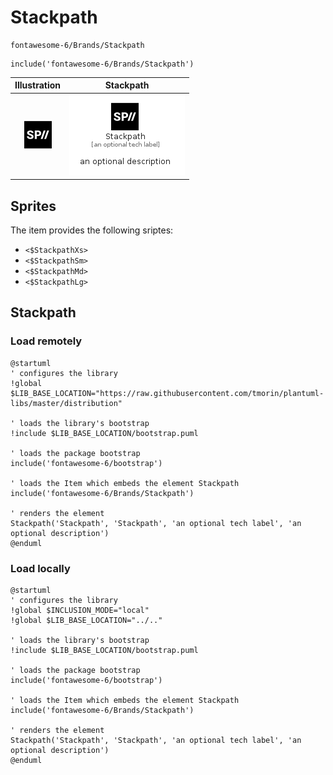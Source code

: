 # Stackpath


```text
fontawesome-6/Brands/Stackpath
```

```text
include('fontawesome-6/Brands/Stackpath')
```



| Illustration | Stackpath |
| :---: | :---: |
| ![illustration for Illustration](../../fontawesome-6/Brands/Stackpath.png) | ![illustration for Stackpath](../../fontawesome-6/Brands/Stackpath.Local.png) |



## Sprites
The item provides the following sriptes:

- `<$StackpathXs>`
- `<$StackpathSm>`
- `<$StackpathMd>`
- `<$StackpathLg>`





## Stackpath

### Load remotely
```plantuml
@startuml
' configures the library
!global $LIB_BASE_LOCATION="https://raw.githubusercontent.com/tmorin/plantuml-libs/master/distribution"

' loads the library's bootstrap
!include $LIB_BASE_LOCATION/bootstrap.puml

' loads the package bootstrap
include('fontawesome-6/bootstrap')

' loads the Item which embeds the element Stackpath
include('fontawesome-6/Brands/Stackpath')

' renders the element
Stackpath('Stackpath', 'Stackpath', 'an optional tech label', 'an optional description')
@enduml
```

### Load locally
```plantuml
@startuml
' configures the library
!global $INCLUSION_MODE="local"
!global $LIB_BASE_LOCATION="../.."

' loads the library's bootstrap
!include $LIB_BASE_LOCATION/bootstrap.puml

' loads the package bootstrap
include('fontawesome-6/bootstrap')

' loads the Item which embeds the element Stackpath
include('fontawesome-6/Brands/Stackpath')

' renders the element
Stackpath('Stackpath', 'Stackpath', 'an optional tech label', 'an optional description')
@enduml
```

